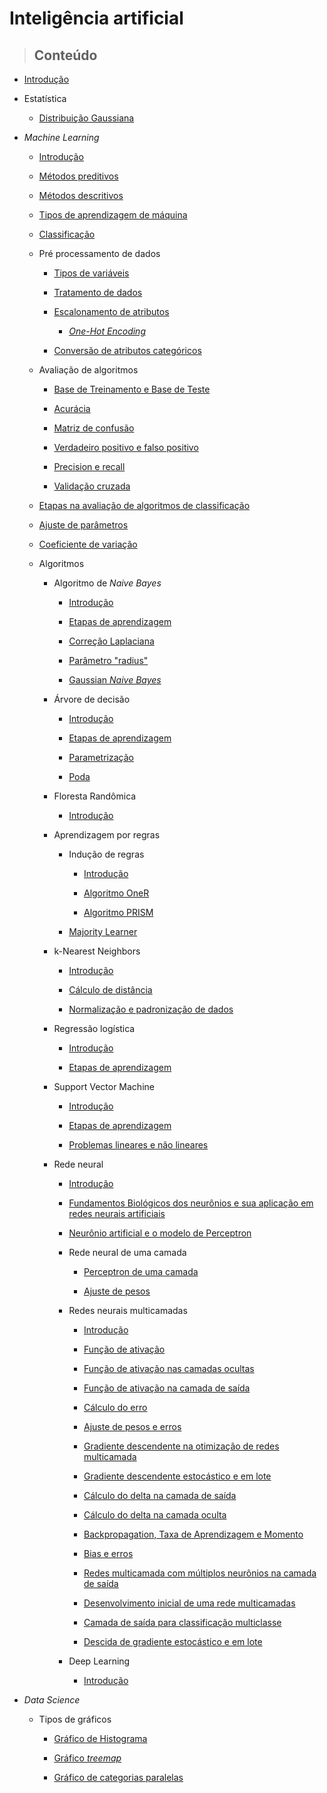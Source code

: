 # Inteligência artificial

> ## **Conteúdo**

- [Introdução](/artificial-intelligence/introduction.md)

- Estatística

  - [Distribuição Gaussiana](/artificial-intelligence/statistic/gaussian-distribution.md)

- _Machine Learning_

  - [Introdução](/artificial-intelligence/machine-learning/introduction.md)

  - [Métodos preditivos](/artificial-intelligence/machine-learning/preditive_methods.md)

  - [Métodos descritivos](/artificial-intelligence/machine-learning/descritive_methods.md)

  - [Tipos de aprendizagem de máquina](/artificial-intelligence/machine-learning/type-of-machine-learning.md)

  - [Classificação](/artificial-intelligence/machine-learning/classifications.md)

  - Pré processamento de dados

    - [Tipos de variáveis](/artificial-intelligence/machine-learning/data-pre-processing/variable-types.md)

    - [Tratamento de dados](/artificial-intelligence/machine-learning/data-pre-processing/data-treatment.md)

    - [Escalonamento de atributos](/artificial-intelligence/machine-learning/data-pre-processing/attribute-scaling.md)

      - [_One-Hot Encoding_](/artificial-intelligence/machine-learning/data-pre-processing/one-hot-encoder.md)

    - [Conversão de atributos categóricos](/artificial-intelligence/machine-learning/data-pre-processing/converting-categorical-attributes.md)

  - Avaliação de algoritmos

    - [Base de Treinamento e Base de Teste](/artificial-intelligence/machine-learning/algorithm-evaluation/train-and-test-base.md)

    - [Acurácia](/artificial-intelligence/machine-learning/algorithm-evaluation/accuracy.md)

    - [Matriz de confusão](/artificial-intelligence/machine-learning/algorithm-evaluation/confusion-matrix.md)

    - [Verdadeiro positivo e falso positivo](/artificial-intelligence/machine-learning/algorithm-evaluation/true-positive-and-false-positive.md)
    
    - [Precision e recall](/artificial-intelligence/machine-learning/algorithm-evaluation/precision-and-recall.md)

    - [Validação cruzada](/artificial-intelligence/machine-learning/algorithm-evaluation/cross-validation.md)

   - [Etapas na avaliação de algoritmos de classificação](/artificial-intelligence/machine-learning/algorithm-evaluation/steps-in-evaluating-classification-algorithm.md)

  - [Ajuste de parâmetros](/artificial-intelligence/machine-learning/algorithm-evaluation/parameter-adjustment.md)
  
  - [Coeficiente de variação](/artificial-intelligence/machine-learning/algorithm-evaluation/coefficient-of-variation.md)

  - Algoritmos

    - Algoritmo de _Naive Bayes_

      - [Introdução](/artificial-intelligence/machine-learning/algorithms/naive-bayes/introduction.md)

      - [Etapas de aprendizagem](/artificial-intelligence/machine-learning/algorithms/naive-bayes/learning-steps.md)

      - [Correção Laplaciana](/artificial-intelligence/machine-learning/algorithms/naive-bayes/laplacian-correction.md)

      - [Parâmetro "radius"](/artificial-intelligence/machine-learning/algorithms/naive-bayes/radius-parameter.md)

      - [Gaussian _Naive Bayes_](/artificial-intelligence/machine-learning/algorithms/naive-bayes/gaussian-naive-bayes.md)

    - Árvore de decisão

      - [Introdução](/artificial-intelligence/machine-learning/algorithms/decision-tree/introduction.md)

      - [Etapas de aprendizagem](/artificial-intelligence/machine-learning/algorithms/decision-tree/learning-steps.md)

      - [Parametrização](/artificial-intelligence/machine-learning/algorithms/decision-tree/parametrization.md)

      - [Poda](/artificial-intelligence/machine-learning/algorithms/decision-tree/pruning.md)

    - Floresta Randômica

      - [Introdução](/artificial-intelligence/machine-learning/algorithms/random-forest/introduction.md)

    - Aprendizagem por regras

      - Indução de regras

        - [Introdução](/artificial-intelligence/machine-learning/algorithms/rule/rule-induction/introducion.md)

        - [Algoritmo OneR](/artificial-intelligence/machine-learning/algorithms/rule/rule-induction/one-r-algorithm.md)

        - [Algoritmo PRISM](/artificial-intelligence/machine-learning/algorithms/rule/rule-induction/prism-algorithm.md)

      - [Majority Learner](/artificial-intelligence/machine-learning/algorithms/rule/majority-learn.md)

    - k-Nearest Neighbors

      - [Introdução](/artificial-intelligence/machine-learning/algorithms/k-nearest-neighbors/introduction.md)

      - [Cálculo de distância](/artificial-intelligence/machine-learning/algorithms/k-nearest-neighbors/distance-calculation.md)

      - [Normalização e padronização de dados](/artificial-intelligence/machine-learning/algorithms/k-nearest-neighbors/normalization-and-standardization.md)

    - Regressão logística

      - [Introdução](/artificial-intelligence/machine-learning/algorithms/logistic-regretion/introduction.md)

      - [Etapas de aprendizagem](/artificial-intelligence/machine-learning/algorithms/logistic-regretion/learning-steps.md)

    - Support Vector Machine

      - [Introdução](/artificial-intelligence/machine-learning/algorithms/support-vector-machine/introduction.md)

      - [Etapas de aprendizagem](/artificial-intelligence/machine-learning/algorithms/support-vector-machine/learning-steps.md)

      - [Problemas lineares e não lineares](/artificial-intelligence/machine-learning/algorithms/support-vector-machine/linear-and-non-linear-problems.md)

    - Rede neural

      - [Introdução](/artificial-intelligence/machine-learning/algorithms/neural-network/introduction.md)

      - [Fundamentos Biológicos dos neurônios e sua aplicação em redes neurais artificiais](/artificial-intelligence/machine-learning/algorithms/neural-network/biologic-fundamentals-in-artificial-neural-network.md)

      - [Neurônio artificial e o modelo de Perceptron](/artificial-intelligence/machine-learning/algorithms/neural-network/artificial-neuron-and-perceptron-model.md)

      - Rede neural de uma camada

        - [Perceptron de uma camada](/artificial-intelligence/machine-learning/algorithms/neural-network/onelayer-neural-network/onelayer-perceptron.md)

        - [Ajuste de pesos](/artificial-intelligence/machine-learning/algorithms/neural-network/onelayer-neural-network/weight-ajusts.md)

      - Redes neurais multicamadas

        - [Introdução](/artificial-intelligence/machine-learning/algorithms/neural-network/multilayer-neural-network/multilayer-neural-network.md)

        - [Função de ativação](/artificial-intelligence/machine-learning/algorithms/neural-network/multilayer-neural-network/activation-functions.md)

        - [Função de ativação nas camadas ocultas](/artificial-intelligence/machine-learning/algorithms/neural-network/multilayer-neural-network/activation-function-in-hidden-layers.md)

        - [Função de ativação na camada de saída](/artificial-intelligence/machine-learning/algorithms/neural-network/multilayer-neural-network/activation-function-in-output-layer.md)

        - [Cálculo do erro](/artificial-intelligence/machine-learning/algorithms/neural-network/multilayer-neural-network/error-calculation.md)

        - [Ajuste de pesos e erros](/artificial-intelligence/machine-learning/algorithms/neural-network/multilayer-neural-network/weight-ajusts-and-errors.md)

        - [Gradiente descendente na otimização de redes multicamada](/artificial-intelligence/machine-learning/algorithms/neural-network/multilayer-neural-network/gradient-descent.md)

        - [Gradiente descendente estocástico e em lote](/artificial-intelligence/machine-learning/algorithms/neural-network/multilayer-neural-network/batch-and-stochastic-gradient-descent.md)

        - [Cálculo do delta na camada de saída](/artificial-intelligence/machine-learning/algorithms/neural-network/multilayer-neural-network/delta-output-layer.md)

        - [Cálculo do delta na camada oculta](/artificial-intelligence/machine-learning/algorithms/neural-network/multilayer-neural-network/delta-hidden-layer.md)

        - [Backpropagation, Taxa de Aprendizagem e Momento](/artificial-intelligence/machine-learning/algorithms/neural-network/multilayer-neural-network/backpropagation-learning-rate-and-momentum.md)

        - [Bias e erros](/artificial-intelligence/machine-learning/algorithms/neural-network/multilayer-neural-network/bias-and-error.md)

        - [Redes multicamada com múltiplos neurônios na camada de saída](/artificial-intelligence/machine-learning/algorithms/neural-network/multilayer-neural-network/output-layer-with-multiple-neurons.md)

        - [Desenvolvimento inicial de uma rede multicamadas](/artificial-intelligence/machine-learning/algorithms/neural-network/multilayer-neural-network/neural-network-inicial-development.md)

        - [Camada de saída para classificação multiclasse](/artificial-intelligence/machine-learning/algorithms/neural-network/multilayer-neural-network/output-layer-for-multiclass-classification.md)

        - [Descida de gradiente estocástico e em lote](/artificial-intelligence/machine-learning/algorithms/neural-network/multilayer-neural-network/batch-and-stochastic-gradient-descent.md)

      - Deep Learning

        - [Introdução](/artificial-intelligence/machine-learning/algorithms/neural-network/multilayer-neural-network/deep-learning/introduction.md)

- _Data Science_

  - Tipos de gráficos

    - [Gráfico de Histograma](/artificial-intelligence/data-science/grafic-types/histograms.md)

    - [Gráfico _treemap_](/artificial-intelligence/data-science/grafic-types/treemap.md)

    - [Gráfico de categorias paralelas](/artificial-intelligence/data-science/grafic-types/parallel_categories.md)
